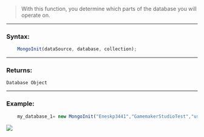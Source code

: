 > With this function, you determine which parts of the database you will operate on.

------------

### Syntax:
```javascript
    MongoInit(dataSource, database, collection);
```
------------


### Returns:
`Database Object`

------------

### Example:
```javascript
    my_database_1= new MongoInit("Eneskp3441","GamemakerStudioTest","users")
 ```
 ![](https://i.hizliresim.com/9lc1gnu.png)
